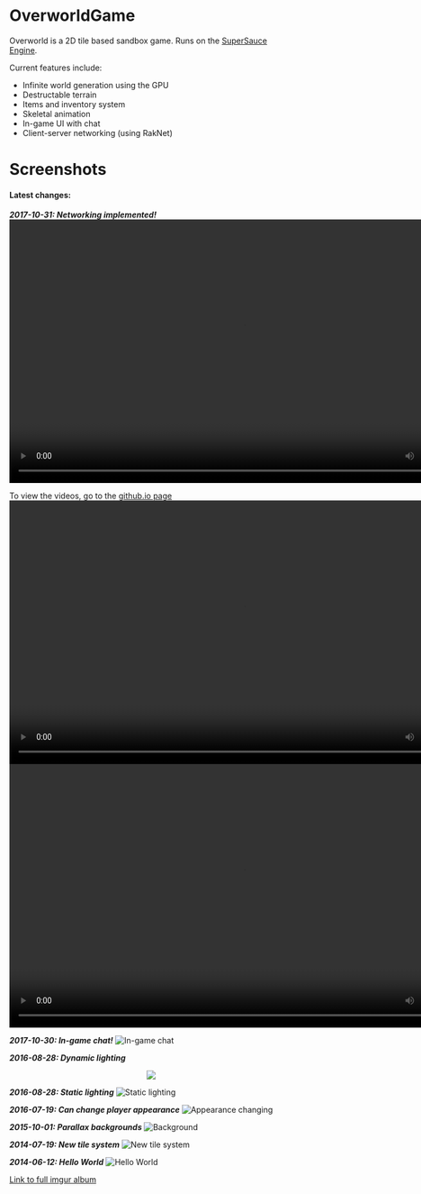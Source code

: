 # OverworldGame
Overworld is a 2D tile based sandbox game. Runs on the [SuperSauce Engine](https://github.com/bitsauce/SuperSauce-Engine).

Current features include:
* Infinite world generation using the GPU
* Destructable terrain
* Items and inventory system
* Skeletal animation
* In-game UI with chat
* Client-server networking (using RakNet)

# Screenshots
#### Latest changes:

**_2017-10-31: Networking implemented!_**
<video src="https://dl.dropbox.com/s/2uyln9a6hx44rgc/Networking_Showcase_1.mp4?dl=0" width="832" height="468" controls preload>
  
  To view the videos, go to the [github.io page](http://bitsauce.github.io/OverworldGame/)
</video>
<video src="https://dl.dropbox.com/s/zt9khqb9j33ok0v/Networking_Showcase_2.mp4?dl=0" width="832" height="468" controls preload></video>
<video src="https://dl.dropbox.com/s/vdxcijupqfb7fpd/Networking_Showcase_3.mp4?dl=0" width="832" height="468" controls preload></video>

**_2017-10-30: In-game chat!_**
![In-game chat](https://i.imgur.com/PIUiQyo.png)

**_2016-08-28: Dynamic lighting_**
<p align="center">
  <img src="https://i.imgur.com/0deItIz.gif">
</p>

**_2016-08-28: Static lighting_**
![Static lighting](https://i.imgur.com/JsgtE0I.png)

**_2016-07-19: Can change player appearance_**
![Appearance changing](https://i.imgur.com/Xecojpd.gif)

**_2015-10-01: Parallax backgrounds_**
![Background](https://i.imgur.com/DaMxNkY.png)

**_2014-07-19: New tile system_**
![New tile system](https://i.imgur.com/jGod0Q7.png?1)

**_2014-06-12: Hello World_**
![Hello World](https://i.imgur.com/pcsmH7H.png?1)

[Link to full imgur album](https://imgur.com/a/5T1JT)
